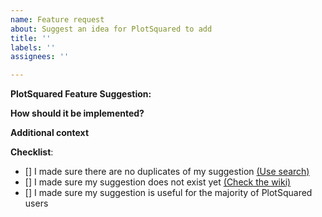 ```yaml
---
name: Feature request
about: Suggest an idea for PlotSquared to add
title: ''
labels: ''
assignees: ''

---
```


**PlotSquared Feature Suggestion:**
<!-- Please be as specific as possible -->

**How should it be implemented?**
<!-- Please describe as detailed as possible how you would like to see your suggested changes implemented. How should it work, what should it do, etc... -->

**Additional context**
<!-- Add any other context or screenshots about the feature request here. -->

**Checklist**:
<!--- Make sure you've completed the following steps (put an "X" between of brackets): -->
- [] I made sure there are no duplicates of my suggestion [(Use search)](https://github.com/IntellectualSites/PlotSquaredSuggestions/issues?utf8=%E2%9C%93&q=is%3Aissue+is%3Aopen+)
- [] I made sure my suggestion does not exist yet [(Check the wiki)](https://github.com/IntellectualSites/PlotSquared/wiki)
- [] I made sure my suggestion is useful for the majority of PlotSquared users
